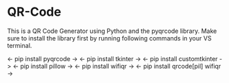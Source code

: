 # QR-Code
This is a QR Code Generator  using Python and the pyqrcode library.
Make  sure to install the library first by running following commands in your VS terminal. 

<- pip install pyqrcode ->
<- pip install tkinter ->
<- pip install customtkinter ->
<- pip install pillow ->
<- pip install wifiqr ->
<- pip install qrcode[pil] wifiqr ->



